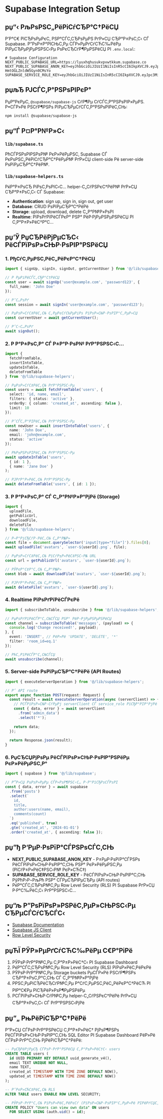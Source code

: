 # Supabase Integration Setup

## рџ“‹ РљРѕРЅС„РёРіСѓСЂР°С†РёСЏ

Р’Р°С€ РїСЂРѕРµРєС‚ РЅР°СЃС‚СЂРѕРµРЅ РґР»СЏ СЂР°Р±РѕС‚С‹ СЃ Supabase. Р”РѕР±Р°РІСЊС‚Рµ СЃР»РµРґСѓСЋС‰РёРµ РїРµСЂРµРјРµРЅРЅС‹Рµ РѕРєСЂСѓР¶РµРЅРёСЏ РІ `.env.local`:

```env
# Supabase Configuration
NEXT_PUBLIC_SUPABASE_URL=https://lyuxhqhusukvpvwtkkum.supabase.co
NEXT_PUBLIC_SUPABASE_ANON_KEY=eyJhbGciOiJIUzI1NiIsInR5cCI6IkpXVCJ9.eyJpc3MiOiJzdXBhYmFzZSIsInJlZiI6Imx5dXhocWh1c3VrdnB2d3Rra3VtIiwicm9sZSI6ImFub24iLCJpYXQiOjE3NTkxNzM0MjAsImV4cCI6MjA3NDc0OTQyMH0.JidO0voYsPldgFiaUYwAp-HmtOGLZnldW5Gyn0CMsYo
SUPABASE_SERVICE_ROLE_KEY=eyJhbGciOiJIUzI1NiIsInR5cCI6IkpXVCJ9.eyJpc3MiOiJzdXBhYmFzZSIsInJlZiI6Imx5dXhocWh1c3VrdnB2d3Rra3VtIiwicm9sZSI6InNlcnZpY2Vfcm9sZSIsImlhdCI6MTc1OTE3MzQyMCwiZXhwIjoyMDc0NzQ5NDIwfQ.LkxzPWN_T0jMmwJGwdkYs1Pkw01cYzf_4g4oSdxQcaE
```

## рџљЂ РЈСЃС‚Р°РЅРѕРІРєР°

РџР°РєРµС‚ `@supabase/supabase-js` СѓР¶Рµ СѓСЃС‚Р°РЅРѕРІР»РµРЅ. Р•СЃР»Рё РЅСѓР¶РЅРѕ РїРµСЂРµСѓСЃС‚Р°РЅРѕРІРёС‚СЊ:

```bash
npm install @supabase/supabase-js
```

## рџ“Ѓ Р¤Р°Р№Р»С‹

### `lib/supabase.ts`
РћСЃРЅРѕРІРЅРѕР№ РєР»РёРµРЅС‚ Supabase СЃ РєРѕРЅС„РёРіСѓСЂР°С†РёРµР№ РґР»СЏ client-side Рё server-side РѕРїРµСЂР°С†РёР№.

### `lib/supabase-helpers.ts`
РќР°Р±РѕСЂ РіРѕС‚РѕРІС‹С… helper-С„СѓРЅРєС†РёР№ РґР»СЏ СЂР°Р±РѕС‚С‹ СЃ Supabase:
- **Authentication**: sign up, sign in, sign out, get user
- **Database**: CRUD РѕРїРµСЂР°С†РёРё
- **Storage**: upload, download, delete С„Р°Р№Р»РѕРІ
- **Realtime**: РїРѕРґРїРёСЃРєР° РЅР° РёР·РјРµРЅРµРЅРёСЏ РІ С‚Р°Р±Р»РёС†Р°С…

## рџ’Ў РџСЂРёРјРµСЂС‹ РёСЃРїРѕР»СЊР·РѕРІР°РЅРёСЏ

### 1. РђСѓС‚РµРЅС‚РёС„РёРєР°С†РёСЏ

```typescript
import { signUp, signIn, signOut, getCurrentUser } from '@/lib/supabase-helpers';

// Р РµРіРёСЃС‚СЂР°С†РёСЏ
const user = await signUp('user@example.com', 'password123', {
  full_name: 'John Doe'
});

// Р’С…РѕРґ
const session = await signIn('user@example.com', 'password123');

// РџРѕР»СѓС‡РёС‚СЊ С‚РµРєСѓС‰РµРіРѕ РїРѕР»СЊР·РѕРІР°С‚РµР»СЏ
const currentUser = await getCurrentUser();

// Р’С‹С…РѕРґ
await signOut();
```

### 2. Р Р°Р±РѕС‚Р° СЃ Р±Р°Р·РѕР№ РґР°РЅРЅС‹С…

```typescript
import { 
  fetchFromTable, 
  insertIntoTable, 
  updateInTable, 
  deleteFromTable 
} from '@/lib/supabase-helpers';

// РџРѕР»СѓС‡РёС‚СЊ РґР°РЅРЅС‹Рµ
const users = await fetchFromTable('users', {
  select: 'id, name, email',
  filters: { status: 'active' },
  orderBy: { column: 'created_at', ascending: false },
  limit: 10
});

// Р’СЃС‚Р°РІРёС‚СЊ РґР°РЅРЅС‹Рµ
const newUser = await insertIntoTable('users', {
  name: 'John Doe',
  email: 'john@example.com',
  status: 'active'
});

// РћР±РЅРѕРІРёС‚СЊ РґР°РЅРЅС‹Рµ
await updateInTable('users', 
  { id: 1 }, 
  { name: 'Jane Doe' }
);

// РЈРґР°Р»РёС‚СЊ РґР°РЅРЅС‹Рµ
await deleteFromTable('users', { id: 1 });
```

### 3. Р Р°Р±РѕС‚Р° СЃ С„Р°Р№Р»Р°РјРё (Storage)

```typescript
import { 
  uploadFile, 
  getPublicUrl, 
  downloadFile, 
  deleteFile 
} from '@/lib/supabase-helpers';

// Р—Р°РіСЂСѓР·РёС‚СЊ С„Р°Р№Р»
const file = document.querySelector('input[type="file"]').files[0];
await uploadFile('avatars', `user-${userId}.png`, file);

// РџРѕР»СѓС‡РёС‚СЊ РїСѓР±Р»РёС‡РЅС‹Р№ URL
const url = getPublicUrl('avatars', `user-${userId}.png`);

// РЎРєР°С‡Р°С‚СЊ С„Р°Р№Р»
const blob = await downloadFile('avatars', `user-${userId}.png`);

// РЈРґР°Р»РёС‚СЊ С„Р°Р№Р»
await deleteFile('avatars', `user-${userId}.png`);
```

### 4. Realtime РїРѕРґРїРёСЃРєРё

```typescript
import { subscribeToTable, unsubscribe } from '@/lib/supabase-helpers';

// РџРѕРґРїРёСЃР°С‚СЊСЃСЏ РЅР° РёР·РјРµРЅРµРЅРёСЏ
const channel = subscribeToTable('messages', (payload) => {
  console.log('Change received!', payload);
}, {
  event: 'INSERT', // РёР»Рё 'UPDATE', 'DELETE', '*'
  filter: 'room_id=eq.1'
});

// РћС‚РїРёСЃР°С‚СЊСЃСЏ
await unsubscribe(channel);
```

### 5. Server-side РѕРїРµСЂР°С†РёРё (API Routes)

```typescript
import { executeServerOperation } from '@/lib/supabase-helpers';

// Р’ API route
export async function POST(request: Request) {
  const result = await executeServerOperation(async (serverClient) => {
    // РСЃРїРѕР»СЊР·СѓРµРј serverClient СЃ service_role РїСЂР°РІР°РјРё
    const { data, error } = await serverClient
      .from('admin_data')
      .select('*');
    
    return data;
  });
  
  return Response.json(result);
}
```

### 6. РџСЂСЏРјРѕРµ РёСЃРїРѕР»СЊР·РѕРІР°РЅРёРµ РєР»РёРµРЅС‚Р°

```typescript
import { supabase } from '@/lib/supabase';

// Р”Р»СЏ Р±РѕР»РµРµ СЃР»РѕР¶РЅС‹С… Р·Р°РїСЂРѕСЃРѕРІ
const { data, error } = await supabase
  .from('posts')
  .select(`
    id,
    title,
    author:users(name, email),
    comments(count)
  `)
  .eq('published', true)
  .gte('created_at', '2024-01-01')
  .order('created_at', { ascending: false });
```

## рџ”ђ Р‘РµР·РѕРїР°СЃРЅРѕСЃС‚СЊ

- **NEXT_PUBLIC_SUPABASE_ANON_KEY** - Р±РµР·РѕРїР°СЃРЅРѕ РёСЃРїРѕР»СЊР·РѕРІР°С‚СЊ РЅР° РєР»РёРµРЅС‚Рµ (РїСѓР±Р»РёС‡РЅС‹Р№ РєР»СЋС‡)
- **SUPABASE_SERVICE_ROLE_KEY** - РёСЃРїРѕР»СЊР·РѕРІР°С‚СЊ РўРћР›Р¬РљРћ РЅР° СЃРµСЂРІРµСЂРµ (API routes)
- РќР°СЃС‚СЂРѕР№С‚Рµ Row Level Security (RLS) РІ Supabase РґР»СЏ Р·Р°С‰РёС‚С‹ РґР°РЅРЅС‹С…

## рџ“љ Р”РѕРїРѕР»РЅРёС‚РµР»СЊРЅС‹Рµ СЂРµСЃСѓСЂСЃС‹

- [Supabase Documentation](https://supabase.com/docs)
- [Supabase JS Client](https://supabase.com/docs/reference/javascript/introduction)
- [Row Level Security](https://supabase.com/docs/guides/auth/row-level-security)

## рџЋЇ РЎР»РµРґСѓСЋС‰РёРµ С€Р°РіРё

1. РЎРѕР·РґР°Р№С‚Рµ С‚Р°Р±Р»РёС†С‹ РІ Supabase Dashboard
2. РќР°СЃС‚СЂРѕР№С‚Рµ Row Level Security (RLS) РїРѕР»РёС‚РёРєРё
3. РЎРѕР·РґР°Р№С‚Рµ Storage buckets РµСЃР»Рё РЅСѓР¶РЅРѕ СЂР°Р±РѕС‚Р°С‚СЊ СЃ С„Р°Р№Р»Р°РјРё
4. РРЅС‚РµРіСЂРёСЂСѓР№С‚Рµ Р°СѓС‚РµРЅС‚РёС„РёРєР°С†РёСЋ РІ РІР°С€Рµ РїСЂРёР»РѕР¶РµРЅРёРµ
5. РСЃРїРѕР»СЊР·СѓР№С‚Рµ helper-С„СѓРЅРєС†РёРё РґР»СЏ СЂР°Р±РѕС‚С‹ СЃ РґР°РЅРЅС‹РјРё

## рџ”„ РњРёРіСЂР°С†РёРё

Р”Р»СЏ СЃРѕР·РґР°РЅРёСЏ С‚Р°Р±Р»РёС† РјРѕР¶РЅРѕ РёСЃРїРѕР»СЊР·РѕРІР°С‚СЊ SQL Editor РІ Supabase Dashboard РёР»Рё СЃРѕР·РґР°С‚СЊ РјРёРіСЂР°С†РёРё:

```sql
-- РџСЂРёРјРµСЂ СЃРѕР·РґР°РЅРёСЏ С‚Р°Р±Р»РёС†С‹ users
CREATE TABLE users (
  id UUID PRIMARY KEY DEFAULT uuid_generate_v4(),
  email TEXT UNIQUE NOT NULL,
  name TEXT,
  created_at TIMESTAMP WITH TIME ZONE DEFAULT NOW(),
  updated_at TIMESTAMP WITH TIME ZONE DEFAULT NOW()
);

-- Р’РєР»СЋС‡РёС‚СЊ RLS
ALTER TABLE users ENABLE ROW LEVEL SECURITY;

-- РЎРѕР·РґР°С‚СЊ РїРѕР»РёС‚РёРєСѓ (РїРѕР»СЊР·РѕРІР°С‚РµР»Рё РІРёРґСЏС‚ С‚РѕР»СЊРєРѕ СЃРІРѕРё РґР°РЅРЅС‹Рµ)
CREATE POLICY "Users can view own data" ON users
  FOR SELECT USING (auth.uid() = id);
```
